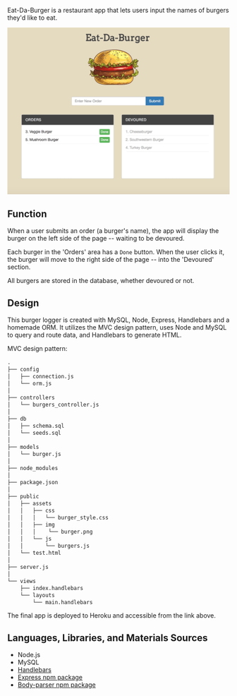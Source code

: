 



Eat-Da-Burger is a restaurant app that lets users input the names of burgers they'd like to eat.

![Alt text](public/assets/img/burger_app.jpg "Burger")

## Function
When a user submits an order (a burger's name), the app will display the burger on the left side of the page -- waiting to be devoured.

Each burger in the 'Orders' area has a `Done` button. When the user clicks it, the burger will move to the right side of the page -- into the 'Devoured' section.

All burgers are stored in the database, whether devoured or not.

## Design
This burger logger is created with MySQL, Node, Express, Handlebars and a homemade ORM. It utilizes the MVC design pattern, uses Node and MySQL to query and route data, and Handlebars to generate HTML.

MVC design pattern:
```
.
├── config
│   ├── connection.js
│   └── orm.js
│
├── controllers
│   └── burgers_controller.js
│
├── db
│   ├── schema.sql
│   └── seeds.sql
│
├── models
│   └── burger.js
│
├── node_modules
│
├── package.json
│
├── public
│   ├── assets
│   │   ├── css
│   │   │   └── burger_style.css
│   │   ├── img
│   │   │    └── burger.png
│   │   └── js
│   │       └── burgers.js
│   └── test.html
│
├── server.js
│
└── views
    ├── index.handlebars
    └── layouts
        └── main.handlebars
```

The final app is deployed to Heroku and accessible from the link above.

## Languages, Libraries, and Materials Sources
* Node.js
* MySQL
* [Handlebars](http://handlebarsjs.com/)
* [Express npm package](https://www.npmjs.com/package/express)
* [Body-parser npm package](https://www.npmjs.com/package/body-parser)

